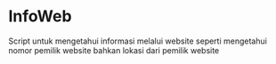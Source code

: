 # InfoWeb
Script untuk mengetahui informasi melalui website seperti mengetahui nomor pemilik website bahkan lokasi dari pemilik website 
